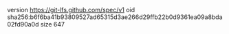 version https://git-lfs.github.com/spec/v1
oid sha256:b6f6ba41b93809527ad65315d3ae266d29ffb22b0d9361ea09a8bda02fd90a0d
size 647
